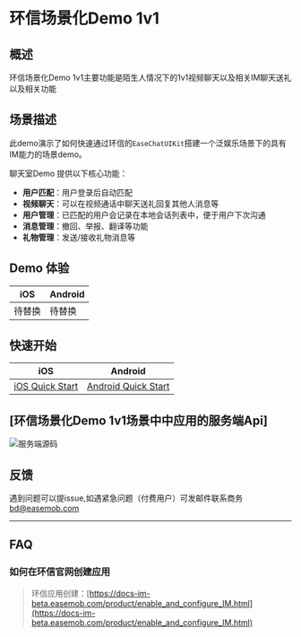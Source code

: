 # 环信场景化Demo 1v1


## 概述

环信场景化Demo 1v1主要功能是陌生人情况下的1v1视频聊天以及相关IM聊天送礼以及相关功能

## 场景描述

此demo演示了如何快速通过环信的`EaseChatUIKit`搭建一个泛娱乐场景下的具有IM能力的场景demo。

聊天室Demo 提供以下核心功能：
- **用户匹配**：用户登录后自动匹配
- **视频聊天**：可以在视频通话中聊天送礼回复其他人消息等
- **用户管理**：已匹配的用户会记录在本地会话列表中，便于用户下次沟通
- **消息管理**：撤回、举报、翻译等功能
- **礼物管理**：发送/接收礼物消息等



## Demo 体验
| iOS                                                          | Android                                                      |
| ------------------------------------------------------------ | ------------------------------------------------------------ |
| 待替换| 待替换 |

## 快速开始

| iOS                                            | Android                                    | 
|------------------------------------------------|--------------------------------------------|
| [iOS Quick Start](iOS/README.md) | [Android  Quick Start](Android/README.md) | 

## [环信场景化Demo 1v1场景中中应用的服务端Api]

![服务端源码](https://github.com/easemob/easemob-demo-appserver/tree/dev-1v1video)


## 反馈

遇到问题可以提issue,如遇紧急问题（付费用户）可发邮件联系商务 bd@easemob.com

---

## FAQ

### 如何在环信官网创建应用

> 环信应用创建：[https://docs-im-beta.easemob.com/product/enable_and_configure_IM.html](https://docs-im-beta.easemob.com/product/enable_and_configure_IM.html)

